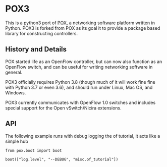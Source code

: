 # POX3

This is a python3 port of [POX](https://github.com/noxrepo/pox), a networking
software platform written in Python.
POX3 is forked from POX as its goal it to provide a package based library for
constructing controllers.

## History and Details

POX started life as an OpenFlow controller, but can now also function
as an OpenFlow switch, and can be useful for writing networking software
in general.

POX3 officially requires Python 3.8 (though much of it will work fine
fine with Python 3.7 or even 3.6), and should run under Linux, Mac OS, and Windows.

POX3 currently communicates with OpenFlow 1.0 switches and includes
special support for the Open vSwitch/Nicira extensions.

## API

The following example runs with debug logging the of tutorial, it acts
like a simple hub
```
from pox.boot import boot

boot(["log.level", "--DEBUG", "misc.of_tutorial"])
```
